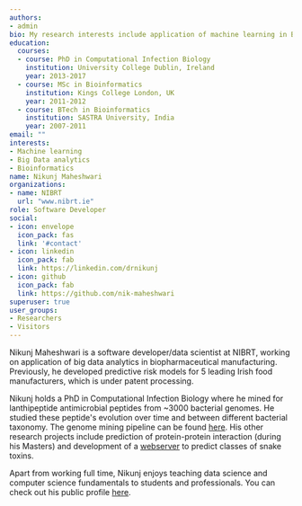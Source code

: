 ```yaml
---
authors:
- admin
bio: My research interests include application of machine learning in Big Data analytics,  and teaching data science with R
education:
  courses:
  - course: PhD in Computational Infection Biology
    institution: University College Dublin, Ireland
    year: 2013-2017
  - course: MSc in Bioinformatics
    institution: Kings College London, UK
    year: 2011-2012
  - course: BTech in Bioinformatics
    institution: SASTRA University, India
    year: 2007-2011
email: ""
interests:
- Machine learning
- Big Data analytics
- Bioinformatics
name: Nikunj Maheshwari
organizations:
- name: NIBRT
  url: "www.nibrt.ie"
role: Software Developer
social:
- icon: envelope
  icon_pack: fas
  link: '#contact'
- icon: linkedin
  icon_pack: fab
  link: https://linkedin.com/drnikunj
- icon: github
  icon_pack: fab
  link: https://github.com/nik-maheshwari
superuser: true
user_groups:
- Researchers
- Visitors
---
```


Nikunj Maheshwari is a software developer/data scientist at NIBRT, working on application of big data analytics in biopharmaceutical manufacturing. Previously, he developed predictive risk models for 5 leading Irish food manufacturers, which is under patent processing.

Nikunj holds a PhD in Computational Infection Biology where he mined for lanthipeptide antimicrobial peptides from ~3000 bacterial genomes. He studied these peptide's evolution over time and between different bacterial taxonomy. The genome mining pipeline can be found [here](https://github.com/nik-maheshwari/genome-mining). His other research projects include prediction of protein-protein interaction (during his Masters) and development of a [webserver](https://www.jpsr.pharmainfo.in/Documents/Volumes/vol3Issue12/jpsr%2003111204.pdf) to predict classes of snake toxins.

Apart from working full time, Nikunj enjoys teaching data science and computer science fundamentals to students and professionals. You can check out his public profile [here](https://www.firsttutors.com/ireland/tutor/nikunj.maths.computer-skills/).
